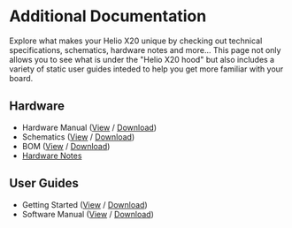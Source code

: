 # Additional Documentation

Explore what makes your Helio X20 unique by checking out technical specifications, schematics, hardware notes and more... This page not only allows you to see what is under the "Helio X20 hood" but also includes a variety of static user guides inteded to help you get more familiar with your board.

## Hardware

- Hardware Manual ([View]() / [Download]())
- Schematics ([View]() / [Download]())
- BOM ([View]() / [Download]())
- [Hardware Notes](HardwareNotes.md)

## User Guides

- Getting Started ([View]() / [Download]())
- Software Manual ([View]() / [Download]())
